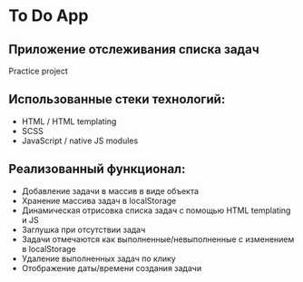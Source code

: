 # To Do App
## Приложение отслеживания списка задач
Practice project

## Использованные стеки технологий:

- HTML / HTML templating
- SCSS
- JavaScript / native JS modules

## Реализованный функционал:

- Добавление задачи в массив в виде объекта
- Хранение массива задач в localStorage
- Динамическая отрисовка списка задач с помощью HTML templating и JS
- Заглушка при отсутствии задач
- Задачи отмечаются как выполненные/невыполненные с изменением в localStorage
- Удаление выполненных задач по клику
- Отображение даты/времени создания задачи
